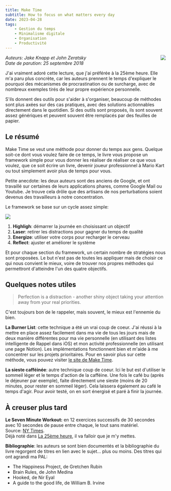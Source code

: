 ```yaml
---
title: Make Time
subtitle: How to focus on what matters every day
date: 2023-04-28
tags:
    - Gestion du temps
    - Minimalisme digitale
    - Organisation
    - Productivité
---
```


<img src="images/cover_make_time.jpg" align=right />

_Auteurs: Jake Knapp et John Zeratsky_  
_Date de parution: 25 septembre 2018_  

J'ai vraiment adoré cette lecture, que j'ai préférée à la 25ème heure. Elle m'a 
paru plus concrète, car les auteurs prennent le temps d'expliquer le pourquoi 
des mécanismes de procrastination ou de surcharge, avec de nombreux exemples 
tirés de leur propre expérience personnelle.

S'ils donnent des outils pour s'aider à s'organiser, beaucoup de méthodes sont 
plus axées sur des cas pratiques, avec des solutions actionnables directement
dans le quotidien. Si des outils sont proposés, ils sont souvent assez 
génériques et peuvent souvent être remplacés par des feuilles de papier. 

## Le résumé

Make Time se veut une méthode pour donner du temps aux gens. Quelque soit-ce 
dont vous voulez faire de ce temps, le livre vous propose un framework simple
pour vous donner les réaliser de réaliser ce que vous voulez, que ce soit écrire
un livre, devenir joueur professionnel à Mario Kart ou tout simplement avoir
plus de temps pour vous. 

Petite anecdote: les deux auteurs sont des anciens de Google, et ont travaillé
sur certaines de leurs applications phares, comme Google Mail ou Youtube. Je 
trouve cela drôle que des artisans de nos perturbations soient devenus des 
travailleurs à notre concentration.

Le framework se base sur un cycle assez simple:

<img src="images/schema_make_time.png"/>

1. **Highligh**: démarrer la journée en choisissant un objectif
2. **Laser**: retirer les distractions pour gagner du temps de qualité
3. **Energize**: utiliser votre corps pour recharger le cerveau
4. **Reflect**: ajuster et améliorer le système

Et pour chaque section du framework, un certain nombre de stratégies nous sont
proposées. Le but n'est pas de toutes les appliquer mais de choisir ce qui nous
convient le mieux, voire de trouver nos propres méthodes qui permettront
d'atteindre l'un des quatre objectifs.

## Quelques notes utiles

> Perfection is a distraction - another shiny object taking your attention away
> from your real priorities.

C'est toujours bon de le rappeler, mais souvent, le mieux est l'ennemie du bien.

**La Burner List**: cette technique a été un vrai coup de coeur. J'ai réussi à
la mettre en place assez facilement dans ma vie de tous les jours mais de deux
manière différentes pour ma vie personnelle (en utilisant des listes 
intelligente de Rappel dans iOS) et mon activité professionnelle (en utilisant 
une page Notion). Les implémentations fonctionnent bien et m'aide à me
concentrer sur les projets prioritaires. Pour en savoir plus sur cette méthode,
vous pouvez visiter 
[le site de Make Time](https://maketime.blog/article/the-burner-list-my-simple-paper-based-system-for-focused-to-dos/). 

**La sieste cafféinée**: autre technique coup de coeur. Ici le but est 
d'utiliser le sommeil léger et le temps d'action de la cafféine. Une fois le 
café bu (après le déjeuner par exemple), faite directement une sieste (moins de 
20 minutes, pour rester en sommeil léger). Cela laissera également au café le 
temps d'agir. Pour avoir testé, on en sort énergisé et paré à finir la journée.

## À creuser plus tard 

**Le Seven Minute Workout:** en 12 exercices successifs de 30 secondes avec 10 
secondes de pause entre chaque, le tout sans matériel.  
Source: [NY Times](https://www.nytimes.com/interactive/projects/well/workouts/).  
Déjà noté dans [La 25ème heure](/library/la_25eme_heure/), il va falloir que je
m'y mettes.

**Bibliographie**: les auteurs se sont bien documentés et la bibliographie du 
livre regorgent de titres en lien avec le sujet... plus ou moins. Des titres qui 
ont agrandi ma PAL:

- The Happiness Project, de Gretchen Rubin
- Brain Rules, de John Medina
- Hooked, de Nir Eyal
- A guide to the good life, de William B. Irvine